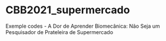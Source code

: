 # CBB2021_supermercado
Exemple codes - A Dor de Aprender Biomecânica: Não Seja um Pesquisador de Prateleira de Supermercado
